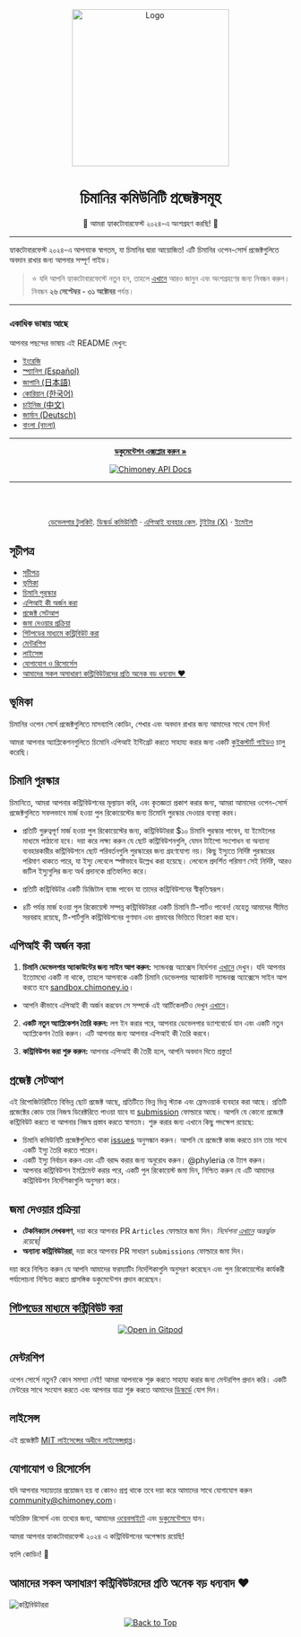 <div align="center" id="initial">
  <a href="https://chimoney.io/" target="_blank">
  <picture>
    <img src="https://chimoney.io/assets/icons/chimoney-purple-logo.svg" width="280" alt="Logo"/>
  </picture>
  </a>
</div>

<h1 align="center">চিমানির কমিউনিটি প্রজেক্টসমূহ</h1>

<p align="center">🎉 আমরা হ্যাকটোবারফেস্ট ২০২৪-এ অংশগ্রহণ করছি! 🎉</p>

---

হ্যাকটোবারফেস্ট ২০২৪-এ আপনাকে স্বাগতম, যা চিমানির দ্বারা আয়োজিত! এটি চিমানির ওপেন-সোর্স প্রজেক্টগুলিতে অবদান রাখার জন্য আপনার সম্পূর্ণ গাইড।

> ⭐️ যদি আপনি হ্যাকটোবারফেস্টে নতুন হন, তাহলে [এখানে](https://hacktoberfest.com/participation/) আরও জানুন এবং অংশগ্রহণের জন্য নিবন্ধন করুন। নিবন্ধন **২৬ সেপ্টেম্বর - ৩১ অক্টোবর** পর্যন্ত।

---

### একাধিক ভাষায় আছে

আপনার পছন্দের ভাষায় এই README দেখুন:

- [ইংরেজি](README.md)
- [স্প্যানিশ (Español)](README-ES.md)
- [জাপানি (日本語)](README-JP.md)
- [কোরিয়ান (한국어)](README-KO.md)
- [চাইনিজ (中文)](README-CN.md)
- [জার্মান (Deutsch)](README-GM.md)
- [বাংলা (বাংলা)](README-BN.md)

---

<p align="center">
<a href="https://chimoney.readme.io/reference/introduction" rel="dofollow"><strong>ডকুমেন্টেশন এক্সপ্লোর করুন »</strong></a>
</p>
<p align="center">
<a href="https://chimoney.readme.io/reference/introduction" rel="dofollow">
  <img src="https://img.shields.io/badge/Chimoney%20API%20Docs%20%E2%96%BA-670c78" alt="Chimoney API Docs">
</a>

---

<br />
<br />
<p align="center">
<a href="https://chimoney.io/toolkit/"><u>ডেভেলপার টুলকিট</u></a>. 
<a href="https://discord.gg/Q3peDrPG95"><u>ডিস্কর্ড কমিউনিটি</u></a>
    ·
<a href="https://chimoney.io/api-use-cases/"><u>এপিআই ব্যবহার কেস</u></a>. 
<a href="https://x.com/chimoney_io"><u>টুইটার (X)</u></a>
    ·
<a href="mailto:community@chimoney.com"><u>ইমেইল</u></a>
  </p>

## সূচীপত্র

- [সূচীপত্র](#সূচীপত্র)
- [ভূমিকা](#ভূমিকা)
- [চিমানি পুরস্কার](#চিমানি-পুরস্কার)
- [এপিআই কী অর্জন করা](#এপিআই-কী-অর্জন-করা)
- [প্রজেক্ট সেটআপ](#প্রজেক্ট-সেটআপ)
- [জমা দেওয়ার প্রক্রিয়া](#জমা-দেওয়ার-প্রক্রিয়া)
- [গিটপডের মাধ্যমে কন্ট্রিবিউট করা](#গিটপডের-মাধ্যমে-কন্ট্রিবিউট-করা)
- [মেন্টরশিপ](#মেন্টরশিপ)
- [লাইসেন্স](#লাইসেন্স)
- [যোগাযোগ ও রিসোর্সেস](#যোগাযোগ-ও-রিসোর্সেস)
- [আমাদের সকল অসাধারণ কন্ট্রিবিউটরদের প্রতি অনেক বড় ধন্যবাদ ❤️](#আমাদের-সকল-অসাধারণ-কন্ট্রিবিউটরদের-প্রতি-অনেক-বড়-ধন্যবাদ-️)

## ভূমিকা

চিমানির ওপেন সোর্স প্রজেক্টগুলিতে মাসব্যাপি কোডিং, শেখার এবং অবদান রাখার জন্য আমাদের সাথে যোগ দিন!

আমরা আপনার অ্যাপ্লিকেশনগুলিতে চিমোনি এপিআই ইন্টিগ্রেট করতে সাহায্য করার জন্য একটি [কুইকস্টার্ট গাইডও]((submissions/Quickstart_Guide.md)) চালু করেছি।

## চিমানি পুরস্কার

চিমানিতে, আমরা আপনার কন্ট্রিবিউশনের মূল্যায়ন করি, এবং কৃতজ্ঞতা প্রকাশ করার জন্য, আমরা আমাদের ওপেন-সোর্স প্রজেক্টগুলিতে সফলভাবে মার্জ হওয়া পুল রিকোয়েস্টের জন্য চিমোনি পুরস্কার দেওয়ার ব্যবস্থা করব।

- প্রতিটি গুরুত্বপূর্ণ মার্জ হওয়া পুল রিকোয়েস্টের জন্য, কন্ট্রিবিউটররা $১০ চিমানি পুরস্কার পাবেন, যা ইমেইলের মাধ্যমে পাঠানো হবে। দয়া করে লক্ষ্য করুন যে ছোট কন্ট্রিবিউশনগুলি, যেমন টাইপো সংশোধন বা অন্যান্য ব্যবহারকারীর কন্ট্রিবিউশনে ছোট পরিবর্তনগুলি পুরস্কারের জন্য গ্রহণযোগ্য নয়। কিছু ইস্যুতে নির্দিষ্ট পুরস্কারের পরিমাণ থাকতে পারে, যা ইস্যু লেবেলে স্পষ্টভাবে উল্লেখ করা হয়েছে। লেবেলে প্রদর্শিত পরিমাণ সেই নির্দিষ্ট, আরও জটিল ইস্যুগুলির জন্য অর্থ প্রদানকে প্রতিফলিত করে।

- প্রতিটি কন্ট্রিবিউটর একটি ডিজিটাল ব্যাজ পাবেন যা তাদের কন্ট্রিবিউশনের স্বীকৃতিস্বরূপ।

- ৪টি পর্যন্ত মার্জ হওয়া পুল রিকোয়েস্ট সম্পন্ন কন্ট্রিবিউটররা একটি চিমানি টি-শার্টও পাবেন! যেহেতু আমাদের সীমিত সরবরাহ রয়েছে, টি-শার্টগুলি কন্ট্রিবিউশনের গুণমান এবং প্রভাবের ভিত্তিতে বিতরণ করা হবে।

## এপিআই কী অর্জন করা

1. **চিমানি ডেভেলপার অ্যাকাউন্টের জন্য সাইন আপ করুন:** স্যান্ডবক্স অ্যাক্সেস নির্দেশনা [এখানে](https://sandbox.chimoney.io/developers) দেখুন। যদি আপনার ইতোমধ্যে একটি না থাকে, তাহলে আপনাকে একটি চিমানি ডেভেলপার অ্যাকাউন্ট স্যান্ডবক্স অ্যাক্সেসে সাইন আপ করতে হবে [sandbox.chimoney.io](https://chimoney.readme.io/reference/sandbox-environment)।

- আপনি কীভাবে এপিআই কী অর্জন করবেন সে সম্পর্কে এই আর্টিকেলটিও দেখুন [এখানে](https://community-chimoney.hashnode.dev/getting-started-with-chimoneys-api-chiconnect)।

2. **একটি নতুন অ্যাপ্লিকেশন তৈরি করুন:** লগ ইন করার পরে, আপনার ডেভেলপার ড্যাশবোর্ডে যান এবং একটি নতুন অ্যাপ্লিকেশন তৈরি করুন। এটি আপনার জন্য আপনার এপিআই কী তৈরি করবে।

3. **কন্ট্রিবিউশন করা শুরু করুন:** আপনার এপিআই কী তৈরী হলে, আপনি অবদান দিতে প্রস্তুত!

## প্রজেক্ট সেটআপ

এই রিপোজিটরিটিতে বিভিন্ন ছোট প্রজেক্ট আছে, প্রতিটিতে ভিন্ন ভিন্ন স্ট্যাক এবং ফ্রেমওয়ার্ক ব্যবহার করা আছে। প্রতিটি প্রজেক্টের কোড তার নিজস্ব ডিরেক্টরিতে পাওয়া যাবে যা [submission](https://github.com/Chimoney/chimoney-community-projects/tree/main/submissions) ফোল্ডারে আছে। আপনি যে কোনো প্রজেক্টে কন্ট্রিবিউট করতে বা আপনার নিজস্ব প্রস্তাব করতে স্বাগতম। শুরু করার জন্য এখানে কিছু পদক্ষেপ রয়েছে:

- চিমানি কমিউনিটি প্রজেক্টগুলিতে থাকা [issues](https://github.com/Chimoney/chimoney-community-projects/issues) অনুসন্ধান করুন। আপনি যে প্রজেক্টে কাজ করতে চান তার সাথে একটি ইস্যু তৈরি করতে পারেন।
- একটি ইস্যু নির্বাচন করুন এবং এটি বরাদ্দ করার জন্য অনুরোধ করুন। @phyleria কে ট্যাগ করুন।
- আপনার কন্ট্রিবিউশন ইমপ্লিমেন্ট করার পরে, একটি পুল রিকোয়েস্ট জমা দিন, নিশ্চিত করুন যে এটি আমাদের কন্ট্রিবিউশন নির্দেশিকাগুলি অনুসরণ করে।

## জমা দেওয়ার প্রক্রিয়া

- **টেকনিক্যাল লেখকগণ**, দয়া করে আপনার PR `Articles` ফোল্ডারে জমা দিন। *নির্দেশনা [এখানে](https://github.com/Chimoney/chimoney-community-projects/tree/main/submissions/Articles) অন্তর্ভুক্ত রয়েছে|*
- **অন্যান্য কন্ট্রিবিউটররা**, দয়া করে আপনার PR সাধারণ `submissions` ফোল্ডারে জমা দিন।

দয়া করে নিশ্চিত করুন যে আপনি আমাদের ফরম্যাটিং নির্দেশিকাগুলি অনুসরণ করেছেন এবং পুল রিকোয়েস্টের কার্যকরী পর্যালোচনা নিশ্চিত করতে প্রাসঙ্গিক ডকুমেন্টেশন প্রদান করেছেন।

## [গিটপডের মাধ্যমে কন্ট্রিবিউট করা](https://www.gitpod.io/docs/introduction)

<p align="center">
  <a href="https://gitpod.io/#https://github.com/Chimoney/Community-projects">
    <img src="https://gitpod.io/button/open-in-gitpod.svg" alt="Open in Gitpod">
  </a>
</p>

## মেন্টরশিপ

ওপেন সোর্সে নতুন? কোন সমস্যা নেই! আমরা আপনাকে শুরু করতে সাহায্য করার জন্য মেন্টরশিপ প্রদান করি। একটি মেন্টরের সাথে সংযোগ করতে এবং আপনার যাত্রা শুরু করতে আমাদের [ডিস্কর্ডে](https://discord.gg/Q3peDrPG95) যোগ দিন।

## লাইসেন্স

এই প্রজেক্টটি [MIT লাইসেন্সের অধীনে লাইসেন্সপ্রাপ্ত](https://github.com/Chimoney/chimoney-community-projects/blob/main/LICENSE)।

## যোগাযোগ ও রিসোর্সেস

যদি আপনার সহায়তার প্রয়োজন হয় বা কোনও প্রশ্ন থাকে তবে দয়া করে আমাদের সাথে যোগাযোগ করুন [community@chimoney.com](mailto:community@chimoney.com)।

অতিরিক্ত রিসোর্স এবং তথ্যের জন্য, আমাদের [ওয়েবসাইটে](https://chimoney.io/) এবং [ডকুমেন্টেশনে](https://chimoney.readme.io/reference/introduction) যান।

আমরা আপনার হ্যাকটোবারফেস্ট ২০২৪ এ কন্ট্রিবিউশনের অপেক্ষায় রয়েছি!

হ্যাপি কোডিং! 🚀

## আমাদের সকল অসাধারণ কন্ট্রিবিউটরদের প্রতি অনেক বড় ধন্যবাদ ❤️
![কন্ট্রিবিউটররা](https://contrib.rocks/image?repo=Chimoney/chimoney-community-projects)
<div align="center">
    <a href="#top">
        <img src="https://img.shields.io/badge/Back%20to%20Top-000000?style=for-the-badge&logo=github&logoColor=white" alt="Back to Top">
    </a>
</div>
